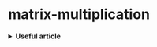 # matrix-multiplication

<details><summary> <b>Useful article</b> </summary>

* [arstechnica.com](https://arstechnica.com/information-technology/2024/03/matrix-multiplication-breakthrough-could-lead-to-faster-more-efficient-ai-models/)
* [quantamagazine.org](https://www.quantamagazine.org/new-breakthrough-brings-matrix-multiplication-closer-to-ideal-20240307/)
</details>
